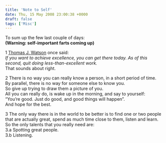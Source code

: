 ```yaml
---
title: 'Note to Self'
date: Thu, 15 May 2008 23:00:38 +0000
draft: false
tags: ['Misc']
---
```


To sum up the few last couple of days:  
**(Warning: self-important farts coming up)**  
  
1 [Thomas J. Watson](http://en.wikipedia.org/wiki/Thomas_J._Watson) once said:  
_If you want to achieve excellence, you can get there today. As of this second, quit doing less-than-excellent work._  
That sounds about right.  
  
2 There is no way you can really know a person, in a short period of time.  
By parallel, there is no way for someone else to know you.  
So give up trying to draw them a picture of you.  
All you can really do, is wake up in the morning, and say to yourself:  
“You’re good. Just do good, and good things will happen”.  
And hope for the best.  
  
3 The only way there is in the world to be better is to find one or two people that are actually great, spend as much time close to them, listen and learn.  
So the only talents that you really need are:  
3.a Spotting great people.  
3.b Listening.